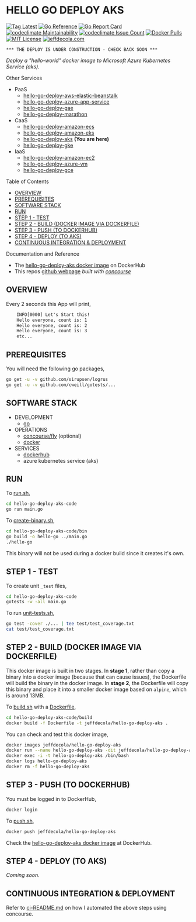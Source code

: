 # HELLO GO DEPLOY AKS

[![Tag Latest](https://img.shields.io/github/v/tag/jeffdecola/hello-go-deploy-aks)](https://github.com/JeffDeCola/hello-go-deploy-aks/tags)
[![Go Reference](https://pkg.go.dev/badge/github.com/JeffDeCola/hello-go-deploy-aks.svg)](https://pkg.go.dev/github.com/JeffDeCola/hello-go-deploy-aks)
[![Go Report Card](https://goreportcard.com/badge/github.com/JeffDeCola/hello-go-deploy-aks)](https://goreportcard.com/report/github.com/JeffDeCola/hello-go-deploy-aks)
[![codeclimate Maintainability](https://api.codeclimate.com/v1/badges/ce328e08ef7038607b16/maintainability)](https://codeclimate.com/github/JeffDeCola/hello-go-deploy-aks/maintainability)
[![codeclimate Issue Count](https://codeclimate.com/github/JeffDeCola/hello-go-deploy-aks/badges/issue_count.svg)](https://codeclimate.com/github/JeffDeCola/hello-go-deploy-aks/issues)
[![Docker Pulls](https://badgen.net/docker/pulls/jeffdecola/hello-go-deploy-aks?icon=docker&label=pulls)](https://hub.docker.com/r/jeffdecola/hello-go-deploy-aks/)
[![MIT License](https://img.shields.io/:license-mit-blue.svg)](https://jeffdecola.mit-license.org)
[![jeffdecola.com](https://img.shields.io/badge/website-jeffdecola.com-blue)](https://jeffdecola.com)

```text
*** THE DEPLOY IS UNDER CONSTRUCTION - CHECK BACK SOON ***
```

_Deploy a "hello-world" docker image to
Microsoft Azure Kubernetes Service (aks)._

Other Services

* PaaS
  * [hello-go-deploy-aws-elastic-beanstalk](https://github.com/JeffDeCola/hello-go-deploy-aws-elastic-beanstalk)
  * [hello-go-deploy-azure-app-service](https://github.com/JeffDeCola/hello-go-deploy-azure-app-service)
  * [hello-go-deploy-gae](https://github.com/JeffDeCola/hello-go-deploy-gae)
  * [hello-go-deploy-marathon](https://github.com/JeffDeCola/hello-go-deploy-marathon)
* CaaS
  * [hello-go-deploy-amazon-ecs](https://github.com/JeffDeCola/hello-go-deploy-amazon-ecs)
  * [hello-go-deploy-amazon-eks](https://github.com/JeffDeCola/hello-go-deploy-amazon-eks)
  * [hello-go-deploy-aks](https://github.com/JeffDeCola/hello-go-deploy-aks)
    **(You are here)**
  * [hello-go-deploy-gke](https://github.com/JeffDeCola/hello-go-deploy-gke)
* IaaS
  * [hello-go-deploy-amazon-ec2](https://github.com/JeffDeCola/hello-go-deploy-amazon-ec2)
  * [hello-go-deploy-azure-vm](https://github.com/JeffDeCola/hello-go-deploy-azure-vm)
  * [hello-go-deploy-gce](https://github.com/JeffDeCola/hello-go-deploy-gce)

Table of Contents

* [OVERVIEW](https://github.com/JeffDeCola/hello-go-deploy-aks#overview)
* [PREREQUISITES](https://github.com/JeffDeCola/hello-go-deploy-aks#prerequisites)
* [SOFTWARE STACK](https://github.com/JeffDeCola/hello-go-deploy-aks#software-stack)
* [RUN](https://github.com/JeffDeCola/hello-go-deploy-aks#run)
* [STEP 1 - TEST](https://github.com/JeffDeCola/hello-go-deploy-aks#step-1---test)
* [STEP 2 - BUILD (DOCKER IMAGE VIA DOCKERFILE)](https://github.com/JeffDeCola/hello-go-deploy-aks#step-2---build-docker-image-via-dockerfile)
* [STEP 3 - PUSH (TO DOCKERHUB)](https://github.com/JeffDeCola/hello-go-deploy-aks#step-3---push-to-dockerhub)
* [STEP 4 - DEPLOY (TO AKS)](https://github.com/JeffDeCola/hello-go-deploy-aks#step-4---deploy-to-aks)
* [CONTINUOUS INTEGRATION & DEPLOYMENT](https://github.com/JeffDeCola/hello-go-deploy-aks#continuous-integration--deployment)

Documentation and Reference

* The
  [hello-go-deploy-aks docker image](https://hub.docker.com/r/jeffdecola/hello-go-deploy-aks)
  on DockerHub
* This repos
  [github webpage](https://jeffdecola.github.io/hello-go-deploy-aks/)
  _built with
  [concourse](https://github.com/JeffDeCola/hello-go-deploy-aks/blob/master/ci-README.md)_

## OVERVIEW

Every 2 seconds this App will print,

```txt
    INFO[0000] Let's Start this!
    Hello everyone, count is: 1
    Hello everyone, count is: 2
    Hello everyone, count is: 3
    etc...
```

## PREREQUISITES

You will need the following go packages,

```bash
go get -u -v github.com/sirupsen/logrus
go get -u -v github.com/cweill/gotests/...
```

## SOFTWARE STACK

* DEVELOPMENT
  * [go](https://github.com/JeffDeCola/my-cheat-sheets/tree/master/software/development/languages/go-cheat-sheet)
* OPERATIONS
  * [concourse/fly](https://github.com/JeffDeCola/my-cheat-sheets/tree/master/software/operations/continuous-integration-continuous-deployment/concourse-cheat-sheet)
    (optional)
  * [docker](https://github.com/JeffDeCola/my-cheat-sheets/tree/master/software/operations/orchestration/builds-deployment-containers/docker-cheat-sheet)
* SERVICES
  * [dockerhub](https://hub.docker.com/)
  * azure kubernetes service (aks)

## RUN

To
[run.sh](https://github.com/JeffDeCola/hello-go-deploy-aks/blob/master/hello-go-deploy-aks-code/run.sh),

```bash
cd hello-go-deploy-aks-code
go run main.go
```

To
[create-binary.sh](https://github.com/JeffDeCola/hello-go-deploy-aks/blob/master/hello-go-deploy-aks-code/bin/create-binary.sh),

```bash
cd hello-go-deploy-aks-code/bin
go build -o hello-go ../main.go
./hello-go
```

This binary will not be used during a docker build
since it creates it's own.

## STEP 1 - TEST

To create unit `_test` files,

```bash
cd hello-go-deploy-aks-code
gotests -w -all main.go
```

To run
[unit-tests.sh](https://github.com/JeffDeCola/hello-go-deploy-aks/tree/master/hello-go-deploy-aks-code/test/unit-tests.sh),

```bash
go test -cover ./... | tee test/test_coverage.txt
cat test/test_coverage.txt
```

## STEP 2 - BUILD (DOCKER IMAGE VIA DOCKERFILE)

This docker image is built in two stages.
In **stage 1**, rather than copy a binary into a docker image (because
that can cause issues), the Dockerfile will build the binary in the
docker image.
In **stage 2**, the Dockerfile will copy this binary
and place it into a smaller docker image based
on `alpine`, which is around 13MB.

To
[build.sh](https://github.com/JeffDeCola/hello-go-deploy-aks/blob/master/hello-go-deploy-aks-code/build/build.sh)
with a
[Dockerfile](https://github.com/JeffDeCola/hello-go-deploy-aks/blob/master/hello-go-deploy-aks-code/build/Dockerfile),

```bash
cd hello-go-deploy-aks-code/build
docker build -f Dockerfile -t jeffdecola/hello-go-deploy-aks .
```

You can check and test this docker image,

```bash
docker images jeffdecola/hello-go-deploy-aks
docker run --name hello-go-deploy-aks -dit jeffdecola/hello-go-deploy-aks
docker exec -i -t hello-go-deploy-aks /bin/bash
docker logs hello-go-deploy-aks
docker rm -f hello-go-deploy-aks
```

## STEP 3 - PUSH (TO DOCKERHUB)

You must be logged in to DockerHub,

```bash
docker login
```

To
[push.sh](https://github.com/JeffDeCola/hello-go-deploy-aks/blob/master/hello-go-deploy-aks-code/push/push.sh),

```bash
docker push jeffdecola/hello-go-deploy-aks
```

Check the
[hello-go-deploy-aks docker image](https://hub.docker.com/r/jeffdecola/hello-go-deploy-aks)
at DockerHub.

## STEP 4 - DEPLOY (TO AKS)

_Coming soon._

## CONTINUOUS INTEGRATION & DEPLOYMENT

Refer to
[ci-README.md](https://github.com/JeffDeCola/hello-go-deploy-aks/blob/master/ci-README.md)
on how I automated the above steps using concourse.
